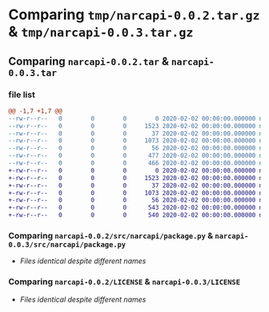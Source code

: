 # Comparing `tmp/narcapi-0.0.2.tar.gz` & `tmp/narcapi-0.0.3.tar.gz`

## Comparing `narcapi-0.0.2.tar` & `narcapi-0.0.3.tar`

### file list

```diff
@@ -1,7 +1,7 @@
--rw-r--r--   0        0        0        0 2020-02-02 00:00:00.000000 narcapi-0.0.2/src/narcapi/__init__.py
--rw-r--r--   0        0        0     1523 2020-02-02 00:00:00.000000 narcapi-0.0.2/src/narcapi/package.py
--rw-r--r--   0        0        0       37 2020-02-02 00:00:00.000000 narcapi-0.0.2/.gitignore
--rw-r--r--   0        0        0     1073 2020-02-02 00:00:00.000000 narcapi-0.0.2/LICENSE
--rw-r--r--   0        0        0       56 2020-02-02 00:00:00.000000 narcapi-0.0.2/README.md
--rw-r--r--   0        0        0      477 2020-02-02 00:00:00.000000 narcapi-0.0.2/pyproject.toml
--rw-r--r--   0        0        0      466 2020-02-02 00:00:00.000000 narcapi-0.0.2/PKG-INFO
+-rw-r--r--   0        0        0        0 2020-02-02 00:00:00.000000 narcapi-0.0.3/src/narcapi/__init__.py
+-rw-r--r--   0        0        0     1523 2020-02-02 00:00:00.000000 narcapi-0.0.3/src/narcapi/package.py
+-rw-r--r--   0        0        0       37 2020-02-02 00:00:00.000000 narcapi-0.0.3/.gitignore
+-rw-r--r--   0        0        0     1073 2020-02-02 00:00:00.000000 narcapi-0.0.3/LICENSE
+-rw-r--r--   0        0        0       56 2020-02-02 00:00:00.000000 narcapi-0.0.3/README.md
+-rw-r--r--   0        0        0      543 2020-02-02 00:00:00.000000 narcapi-0.0.3/pyproject.toml
+-rw-r--r--   0        0        0      540 2020-02-02 00:00:00.000000 narcapi-0.0.3/PKG-INFO
```

### Comparing `narcapi-0.0.2/src/narcapi/package.py` & `narcapi-0.0.3/src/narcapi/package.py`

 * *Files identical despite different names*

### Comparing `narcapi-0.0.2/LICENSE` & `narcapi-0.0.3/LICENSE`

 * *Files identical despite different names*


